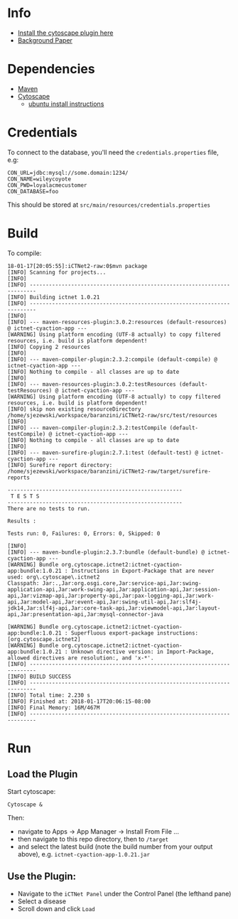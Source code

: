# Info

- [Install the cytoscape plugin here](http://apps.cytoscape.org/apps/ictnet2)
- [Background Paper](https://www.ncbi.nlm.nih.gov/pubmed/26834985)

# Dependencies

- [Maven](https://www.vultr.com/docs/how-to-install-apache-maven-on-ubuntu-16-04)
- [Cytoscape](http://www.cytoscape.org/download.php)
    - [ubuntu install instructions](http://www.network-science.org/cytoscape-download-install-ubuntu-linux-unix.html)

# Credentials

To connect to the database, you'll need the `credentials.properties` file, e.g:

```
CON_URL=jdbc:mysql://some.domain:1234/
CON_NAME=wileycoyote
CON_PWD=loyalacmecustomer
CON_DATABASE=foo
```

This should be stored at `src/main/resources/credentials.properties`

# Build

To compile:

```
18-01-17[20:05:55]:iCTNet2-raw:0$mvn package
[INFO] Scanning for projects...
[INFO]                                                                         
[INFO] ------------------------------------------------------------------------
[INFO] Building ictnet 1.0.21
[INFO] ------------------------------------------------------------------------
[INFO] 
[INFO] --- maven-resources-plugin:3.0.2:resources (default-resources) @ ictnet-cyaction-app ---
[WARNING] Using platform encoding (UTF-8 actually) to copy filtered resources, i.e. build is platform dependent!
[INFO] Copying 2 resources
[INFO] 
[INFO] --- maven-compiler-plugin:2.3.2:compile (default-compile) @ ictnet-cyaction-app ---
[INFO] Nothing to compile - all classes are up to date
[INFO] 
[INFO] --- maven-resources-plugin:3.0.2:testResources (default-testResources) @ ictnet-cyaction-app ---
[WARNING] Using platform encoding (UTF-8 actually) to copy filtered resources, i.e. build is platform dependent!
[INFO] skip non existing resourceDirectory /home/sjezewski/workspace/baranzini/iCTNet2-raw/src/test/resources
[INFO] 
[INFO] --- maven-compiler-plugin:2.3.2:testCompile (default-testCompile) @ ictnet-cyaction-app ---
[INFO] Nothing to compile - all classes are up to date
[INFO] 
[INFO] --- maven-surefire-plugin:2.7.1:test (default-test) @ ictnet-cyaction-app ---
[INFO] Surefire report directory: /home/sjezewski/workspace/baranzini/iCTNet2-raw/target/surefire-reports

-------------------------------------------------------
 T E S T S
-------------------------------------------------------
There are no tests to run.

Results :

Tests run: 0, Failures: 0, Errors: 0, Skipped: 0

[INFO] 
[INFO] --- maven-bundle-plugin:2.3.7:bundle (default-bundle) @ ictnet-cyaction-app ---
[WARNING] Bundle org.cytoscape.ictnet2:ictnet-cyaction-app:bundle:1.0.21 : Instructions in Export-Package that are never used: org\.cytoscape\.ictnet2
Classpath: Jar:.,Jar:org.osgi.core,Jar:service-api,Jar:swing-application-api,Jar:work-swing-api,Jar:application-api,Jar:session-api,Jar:vizmap-api,Jar:property-api,Jar:pax-logging-api,Jar:work-api,Jar:model-api,Jar:event-api,Jar:swing-util-api,Jar:slf4j-jdk14,Jar:slf4j-api,Jar:core-task-api,Jar:viewmodel-api,Jar:layout-api,Jar:presentation-api,Jar:mysql-connector-java

[WARNING] Bundle org.cytoscape.ictnet2:ictnet-cyaction-app:bundle:1.0.21 : Superfluous export-package instructions: [org.cytoscape.ictnet2]
[WARNING] Bundle org.cytoscape.ictnet2:ictnet-cyaction-app:bundle:1.0.21 : Unknown directive version: in Import-Package, allowed directives are resolution:, and 'x-*'.
[INFO] ------------------------------------------------------------------------
[INFO] BUILD SUCCESS
[INFO] ------------------------------------------------------------------------
[INFO] Total time: 2.230 s
[INFO] Finished at: 2018-01-17T20:06:15-08:00
[INFO] Final Memory: 16M/467M
[INFO] ------------------------------------------------------------------------

```

# Run

## Load the Plugin

Start cytoscape:

```
Cytoscape &
```

Then:

- navigate to Apps -> App Manager -> Install From File ...
- then navigate to this repo directory, then to `/target`
- and select the latest build (note the build number from your output above), e.g. `ictnet-cyaction-app-1.0.21.jar`

## Use the Plugin:

- Navigate to the `iCTNet Panel` under the Control Panel (the lefthand pane)
- Select a disease
- Scroll down and click `Load`
